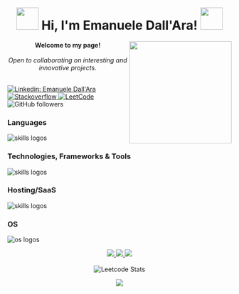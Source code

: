 <h1 align="center">
    <img src="https://media.giphy.com/media/Tgvn82bqJT36lkVqDZ/giphy.gif" width="50"/> 
    Hi, I'm Emanuele Dall'Ara! <img src="https://media.giphy.com/media/20PA8HwdrWlgL6AzbU/giphy.gif" width="50">
</h1>
<img align='right' src="https://media.giphy.com/media/t1j3KW8BXTzccCLdNb/giphy.gif" width="230">
<p align="center">
    <b>Welcome to my page!</b>
    <br><br>
    <i>
        Open to collaborating on interesting and innovative projects.<br>
    </i><br>
  
[![Linkedin: Emanuele Dall'Ara](https://img.shields.io/badge/-Emanuele-blue?style=flat-square&logo=Linkedin&logoColor=white&link=https://www.linkedin.com/in/emanuele-dall-ara-40b3311a7/)](https://www.linkedin.com/in/emanuele-dall-ara-40b3311a7/)
    <a href="https://stackoverflow.com/users/20091055/dallas">
        <img src="https://img.shields.io/badge/-Stackoverflow-blue?style=for-the-badge&logo=stack-overflow&logoColor=orange&style=flat-square" alt="Stackoverflow">
    </a>
    <a href="https://leetcode.com/LeleDallas">
        <img src="https://img.shields.io/badge/LeetCode-blue?style=flat-square&logo=LeetCode" alt="LeetCode">
    </a>
![GitHub followers](https://img.shields.io/github/followers/LeleDallas?label=Follow&style=social)
</p>

### Languages
<img src="https://skillicons.dev/icons?i=javascript,typescript,html,css,java,scala,c,cpp,cs,py,latex,md" alt="skills logos" />

### Technologies, Frameworks & Tools
<img src="https://skillicons.dev/icons?i=androidstudio,arduino,bash,docker,git,github,githubactions,gitlab,jest,vite,vitest,react,styledcomponents,rollupjs,postman,nodejs,bun,mongodb,figma" alt="skills logos" />

### Hosting/SaaS
<img src="https://skillicons.dev/icons?i=firebase,gcp,aws" alt="skills logos" />

### OS
<img src="https://skillicons.dev/icons?i=linux,windows,apple" alt="os logos" />

<p align="center">
  <a href="https://github.com/LeleDallas">
    <img src="http://github-profile-summary-cards.vercel.app/api/cards/profile-details?username=LeleDallas&theme=transparent" />
  </a>
  <a href="https://github.com/LeleDallas">
    <img src="https://github-readme-streak-stats.herokuapp.com/?user=LeleDallas&hide_border=true&card_width=338&theme=transparent" />
  </a>
  <a href="https://github.com/LeleDallas">
    <img src="http://github-profile-summary-cards.vercel.app/api/cards/stats?username=LeleDallas&theme=transparent" />
  </a>
    <br/>
    <br/>
    <img alt="Leetcode Stats" src="https://leetcode.card.workers.dev/LeleDallas?theme=dark&font=source_code_pro&extension=null"/>
</p>


<p align="center">
  <a href="https://github.com/LeleDallas">
    <img src="https://komarev.com/ghpvc/?username=LeleDallas&color=blue&style=flat)" />
  </a>
</p>
